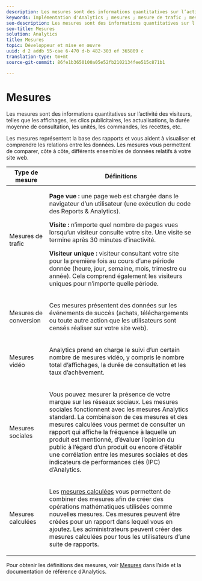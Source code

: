 ```yaml
---
description: Les mesures sont des informations quantitatives sur l’activité des visiteurs, telles que les affichages, les clics publicitaires, les actualisations, la durée moyenne de consultation, les unités, les commandes, les recettes, etc.
keywords: Implémentation d'Analytics ; mesures ; mesure de trafic ; mesure de conversion ; mesure vidéo ; mesure sociale ; mesure calculée ; page vue ; visite ; visiteur unique
seo-description: Les mesures sont des informations quantitatives sur l’activité des visiteurs, telles que les affichages, les clics publicitaires, les actualisations, la durée moyenne de consultation, les unités, les commandes, les recettes, etc.
seo-title: Mesures
solution: Analytics
title: Mesures
topic: Développeur et mise en œuvre
uuid: d 2 addb 55-cae 6-470 d-b 482-303 ef 365809 c
translation-type: tm+mt
source-git-commit: 86fe1b3650100a05e52fb2102134fee515c871b1

---
```



# Mesures

Les mesures sont des informations quantitatives sur l’activité des visiteurs, telles que les affichages, les clics publicitaires, les actualisations, la durée moyenne de consultation, les unités, les commandes, les recettes, etc.

Les mesures représentent la base des rapports et vous aident à visualiser et comprendre les relations entre les données. Les mesures vous permettent de comparer, côte à côte, différents ensembles de données relatifs à votre site web.

<table id="table_2FA18126829241DE897CFCE9BAE9F4AD"> 
 <thead> 
  <tr> 
   <th colname="col1" class="entry"> Type de mesure </th> 
   <th colname="col2" class="entry"> Définitions </th> 
  </tr> 
 </thead>
 <tbody> 
  <tr> 
   <td colname="col1"> <p>Mesures de trafic </p> </td> 
   <td colname="col2"> <p> <b>Page vue :</b> une page web est chargée dans le navigateur d’un utilisateur (une exécution du code des Reports &amp; Analytics). </p> <p> <b>Visite :</b> n’importe quel nombre de pages vues lorsqu’un visiteur consulte votre site. Une visite se termine après 30 minutes d’inactivité. </p> <p> <b>Visiteur unique :</b> visiteur consultant votre site pour la première fois au cours d’une période donnée (heure, jour, semaine, mois, trimestre ou année). Cela comprend également les visiteurs uniques pour n’importe quelle période. </p> </td> 
  </tr> 
  <tr> 
   <td colname="col1"> <p>Mesures de conversion </p> </td> 
   <td colname="col2"> <p> Ces mesures présentent des données sur les événements de succès (achats, téléchargements ou toute autre action que les utilisateurs sont censés réaliser sur votre site web). </p> </td> 
  </tr> 
  <tr> 
   <td colname="col1"> <p>Mesures vidéo </p> </td> 
   <td colname="col2"> <p>Analytics prend en charge le suivi d’un certain nombre de mesures vidéo, y compris le nombre total d’affichages, la durée de consultation et les taux d’achèvement. </p> </td> 
  </tr> 
  <tr> 
   <td colname="col1"> <p>Mesures sociales </p> </td> 
   <td colname="col2"> <p> Vous pouvez mesurer la présence de votre marque sur les réseaux sociaux. Les mesures sociales fonctionnent avec les mesures Analytics standard. La combinaison de ces mesures et des mesures calculées vous permet de consulter un rapport qui affiche la fréquence à laquelle un produit est mentionné, d’évaluer l’opinion du public à l’égard d’un produit ou encore d’établir une corrélation entre les mesures sociales et des indicateurs de performances clés (IPC) d’Analytics. </p> </td> 
  </tr> 
  <tr> 
   <td colname="col1"> <p>Mesures calculées </p> </td> 
   <td colname="col2"> <p> Les <a href="https://marketing.adobe.com/resources/help/en_US/reference/calculated_metric.html" format="html" scope="external">mesures calculées</a> vous permettent de combiner des mesures afin de créer des opérations mathématiques utilisées comme nouvelles mesures. Ces mesures peuvent être créées pour un rapport dans lequel vous en ajoutez. Les administrateurs peuvent créer des mesures calculées pour tous les utilisateurs d’une suite de rapports. </p> </td> 
  </tr> 
 </tbody> 
</table>

Pour obtenir les définitions des mesures, voir [Mesures](https://marketing.adobe.com/resources/help/en_US/reference/metrics.html) dans l’aide et la documentation de référence d’Analytics.
